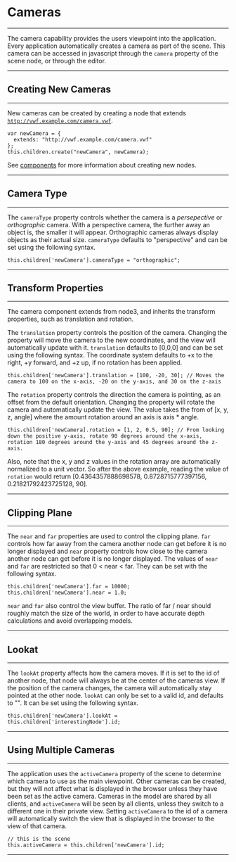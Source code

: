 Cameras
===================
-------------------
The camera capability provides the users viewpoint into the application. Every application automatically creates a camera as part of the scene. This camera can be accessed in javascript through the <code>camera</code> property of the scene node, or through the editor. 

-------------------

Creating New Cameras
-------------------
-------------------

New cameras can be created by creating a node that extends <code>http://vwf.example.com/camera.vwf</code>. 

	var newCamera = {
	  extends: "http://vwf.example.com/camera.vwf"
	};
	this.children.create("newCamera", newCamera);

See [components](components.html) for more information about creating new nodes.

-------------------

Camera Type
-------------------
-------------------

The <code>cameraType</code> property controls whether the camera is a *persepective* or *orthographic* camera. With a perspective camera, the further away an object is, the smaller it will appear. Orthographic cameras always display objects as their actual size. <code>cameraType</code> defaults to "perspective" and can be set using the following syntax.

	this.children['newCamera'].cameraType = "orthographic";

-------------------

Transform Properties
-------------------
-------------------

The camera component extends from node3, and inherits the transform properties, such as translation and rotation. 

The <code>translation</code> property controls the position of the camera. Changing the property will move the camera to the new coordinates, and the view will automatically update with it. <code>translation</code> defaults to [0,0,0] and can be set using the following syntax. The coordinate system defaults to +x to the right, +y forward, and +z up, if no rotation has been applied.

	this.children['newCamera'].translation = [100, -20, 30]; // Moves the camera to 100 on the x-axis, -20 on the y-axis, and 30 on the z-axis

The <code>rotation</code> property controls the direction the camera is pointing, as an offset from the default orientation. Changing the property will rotate the camera and automatically update the view. The value takes the from of [x, y, z, angle] where the amount rotation around an axis is axis * angle. 

	this.children['newCamera].rotation = [1, 2, 0.5, 90]; // From looking down the positive y-axis, rotate 90 degrees around the x-axis, rotation 180 degrees around the y-axis and 45 degrees around the z-axis.

Also, note that the x, y and z values in the rotation array are automatically normalized to a unit vector. So after the above example, reading the value of <code>rotation</code> would return [0.4364357888698578, 0.8728715777397156, 0.21821792423725128, 90].

-------------------

Clipping Plane
-------------------
-------------------

The <code>near</code> and <code>far</code> properties are used to control the clipping plane. <code>far</code> controls how far away from the camera another node can get before it is no longer displayed and <code>near</code> property controls how close to the camera another node can get before it is no longer displayed. The values of <code>near</code> and <code>far</code> are restricted so that 0 < near < far. They can be set with the following syntax.

	this.children['newCamera'].far = 10000;
	this.children['newCamera'].near = 1.0;

<code>near</code> and <code>far</code> also control the view buffer. The ratio of far / near should roughly match the size of the world, in order to have accurate depth calculations and avoid overlapping models.

-------------------

Lookat
-------------------
-------------------

The <code>lookAt</code> property affects how the camera moves. If it is set to the id of another node, that node will always be at the center of the cameras view. If the position of the camera changes, the camera will automatically stay pointed at the other node. <code>lookAt</code> can only be set to a valid id, and defaults to "". It can be set using the following syntax.

	this.children['newCamera'].lookAt = this.children['interestingNode'].id;

-------------------

Using Multiple Cameras
-------------------
-------------------

The application uses the <code>activeCamera</code> property of the scene to determine which camera to use as the main viewpoint. Other cameras can be created, but they will not affect what is displayed in the browser unless they have been set as the active camera. Cameras in the model are shared by all clients, and <code>activeCamera</code> will be seen by all clients, unless they switch to a different one in their private view. Setting <code>activeCamera</code> to the id of a camera will automatically switch the view that is displayed in the browser to the view of that camera.

	// this is the scene
	this.activeCamera = this.children['newCamera'].id;

-------------------